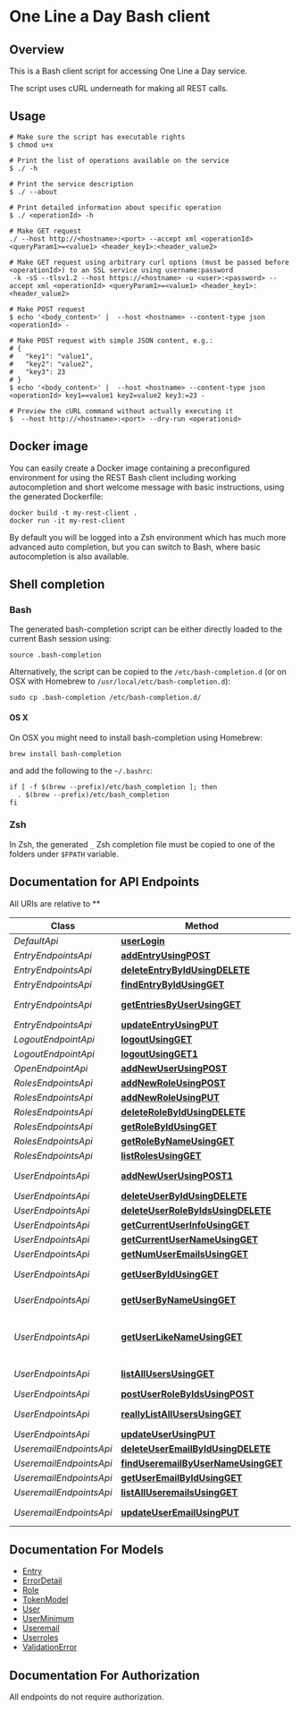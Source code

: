 # One Line a Day Bash client

## Overview
This is a Bash client script for accessing One Line a Day service.

The script uses cURL underneath for making all REST calls.

## Usage

```shell
# Make sure the script has executable rights
$ chmod u+x 

# Print the list of operations available on the service
$ ./ -h

# Print the service description
$ ./ --about

# Print detailed information about specific operation
$ ./ <operationId> -h

# Make GET request
./ --host http://<hostname>:<port> --accept xml <operationId> <queryParam1>=<value1> <header_key1>:<header_value2>

# Make GET request using arbitrary curl options (must be passed before <operationId>) to an SSL service using username:password
 -k -sS --tlsv1.2 --host https://<hostname> -u <user>:<password> --accept xml <operationId> <queryParam1>=<value1> <header_key1>:<header_value2>

# Make POST request
$ echo '<body_content>' |  --host <hostname> --content-type json <operationId> -

# Make POST request with simple JSON content, e.g.:
# {
#   "key1": "value1",
#   "key2": "value2",
#   "key3": 23
# }
$ echo '<body_content>' |  --host <hostname> --content-type json <operationId> key1==value1 key2=value2 key3:=23 -

# Preview the cURL command without actually executing it
$  --host http://<hostname>:<port> --dry-run <operationid>

```

## Docker image
You can easily create a Docker image containing a preconfigured environment
for using the REST Bash client including working autocompletion and short
welcome message with basic instructions, using the generated Dockerfile:

```shell
docker build -t my-rest-client .
docker run -it my-rest-client
```

By default you will be logged into a Zsh environment which has much more
advanced auto completion, but you can switch to Bash, where basic autocompletion
is also available.

## Shell completion

### Bash
The generated bash-completion script can be either directly loaded to the current Bash session using:

```shell
source .bash-completion
```

Alternatively, the script can be copied to the `/etc/bash-completion.d` (or on OSX with Homebrew to `/usr/local/etc/bash-completion.d`):

```shell
sudo cp .bash-completion /etc/bash-completion.d/
```

#### OS X
On OSX you might need to install bash-completion using Homebrew:
```shell
brew install bash-completion
```
and add the following to the `~/.bashrc`:

```shell
if [ -f $(brew --prefix)/etc/bash_completion ]; then
  . $(brew --prefix)/etc/bash_completion
fi
```

### Zsh
In Zsh, the generated `_` Zsh completion file must be copied to one of the folders under `$FPATH` variable.


## Documentation for API Endpoints

All URIs are relative to **

Class | Method | HTTP request | Description
------------ | ------------- | ------------- | -------------
*DefaultApi* | [**userLogin**](docs/DefaultApi.md#userlogin) | **POST** /login | login
*EntryEndpointsApi* | [**addEntryUsingPOST**](docs/EntryEndpointsApi.md#addentryusingpost) | **POST** /entries/entry | User creates entry
*EntryEndpointsApi* | [**deleteEntryByIdUsingDELETE**](docs/EntryEndpointsApi.md#deleteentrybyidusingdelete) | **DELETE** /entries/entry/{entryid} | User deletes an entry
*EntryEndpointsApi* | [**findEntryByIdUsingGET**](docs/EntryEndpointsApi.md#findentrybyidusingget) | **GET** /entries/entry/{entryid} | User finds entry by ID
*EntryEndpointsApi* | [**getEntriesByUserUsingGET**](docs/EntryEndpointsApi.md#getentriesbyuserusingget) | **GET** /entries/entries | Returns all entries created by the user
*EntryEndpointsApi* | [**updateEntryUsingPUT**](docs/EntryEndpointsApi.md#updateentryusingput) | **PUT** /entries/entry/{entryid} | User updates entry
*LogoutEndpointApi* | [**logoutUsingGET**](docs/LogoutEndpointApi.md#logoutusingget) | **GET** /logout | logout
*LogoutEndpointApi* | [**logoutUsingGET1**](docs/LogoutEndpointApi.md#logoutusingget1) | **GET** /oauth/revoke-token | logout
*OpenEndpointApi* | [**addNewUserUsingPOST**](docs/OpenEndpointApi.md#addnewuserusingpost) | **POST** /createnewuser | addNewUser
*RolesEndpointsApi* | [**addNewRoleUsingPOST**](docs/RolesEndpointsApi.md#addnewroleusingpost) | **POST** /roles/role | addNewRole
*RolesEndpointsApi* | [**addNewRoleUsingPUT**](docs/RolesEndpointsApi.md#addnewroleusingput) | **PUT** /roles/role/{roleid} | addNewRole
*RolesEndpointsApi* | [**deleteRoleByIdUsingDELETE**](docs/RolesEndpointsApi.md#deleterolebyidusingdelete) | **DELETE** /roles/role/{id} | deleteRoleById
*RolesEndpointsApi* | [**getRoleByIdUsingGET**](docs/RolesEndpointsApi.md#getrolebyidusingget) | **GET** /roles/role/{roleId} | getRoleById
*RolesEndpointsApi* | [**getRoleByNameUsingGET**](docs/RolesEndpointsApi.md#getrolebynameusingget) | **GET** /roles/role/name/{roleName} | getRoleByName
*RolesEndpointsApi* | [**listRolesUsingGET**](docs/RolesEndpointsApi.md#listrolesusingget) | **GET** /roles/roles | listRoles
*UserEndpointsApi* | [**addNewUserUsingPOST1**](docs/UserEndpointsApi.md#addnewuserusingpost1) | **POST** /users/user | adds a user given in the request body
*UserEndpointsApi* | [**deleteUserByIdUsingDELETE**](docs/UserEndpointsApi.md#deleteuserbyidusingdelete) | **DELETE** /users/user/{id} | deleteUserById
*UserEndpointsApi* | [**deleteUserRoleByIdsUsingDELETE**](docs/UserEndpointsApi.md#deleteuserrolebyidsusingdelete) | **DELETE** /users/user/{userid}/role/{roleid} | deleteUserRoleByIds
*UserEndpointsApi* | [**getCurrentUserInfoUsingGET**](docs/UserEndpointsApi.md#getcurrentuserinfousingget) | **GET** /users/getuserinfo | getCurrentUserInfo
*UserEndpointsApi* | [**getCurrentUserNameUsingGET**](docs/UserEndpointsApi.md#getcurrentusernameusingget) | **GET** /users/getusername | getCurrentUserName
*UserEndpointsApi* | [**getNumUserEmailsUsingGET**](docs/UserEndpointsApi.md#getnumuseremailsusingget) | **GET** /users/user/email/count | getNumUserEmails
*UserEndpointsApi* | [**getUserByIdUsingGET**](docs/UserEndpointsApi.md#getuserbyidusingget) | **GET** /users/user/{userId} | Retrieve a user based of off user id
*UserEndpointsApi* | [**getUserByNameUsingGET**](docs/UserEndpointsApi.md#getuserbynameusingget) | **GET** /users/user/name/{userName} | returns the user based off of user name
*UserEndpointsApi* | [**getUserLikeNameUsingGET**](docs/UserEndpointsApi.md#getuserlikenameusingget) | **GET** /users/user/name/like/{userName} | returns all Users whose name contains the given substring with paging and sorting
*UserEndpointsApi* | [**listAllUsersUsingGET**](docs/UserEndpointsApi.md#listallusersusingget) | **GET** /users/users | returns all Users with paging and sorting
*UserEndpointsApi* | [**postUserRoleByIdsUsingPOST**](docs/UserEndpointsApi.md#postuserrolebyidsusingpost) | **POST** /users/user/{userid}/role/{roleid} | postUserRoleByIds
*UserEndpointsApi* | [**reallyListAllUsersUsingGET**](docs/UserEndpointsApi.md#reallylistallusersusingget) | **GET** /users/allusers | returns all Users without paging or sorting
*UserEndpointsApi* | [**updateUserUsingPUT**](docs/UserEndpointsApi.md#updateuserusingput) | **PUT** /users/user/{id} | updateUser
*UseremailEndpointsApi* | [**deleteUserEmailByIdUsingDELETE**](docs/UseremailEndpointsApi.md#deleteuseremailbyidusingdelete) | **DELETE** /useremails/useremail/{useremailid} | deleteUserEmailById
*UseremailEndpointsApi* | [**findUseremailByUserNameUsingGET**](docs/UseremailEndpointsApi.md#finduseremailbyusernameusingget) | **GET** /useremails/username/{userName} | findUseremailByUserName
*UseremailEndpointsApi* | [**getUserEmailByIdUsingGET**](docs/UseremailEndpointsApi.md#getuseremailbyidusingget) | **GET** /useremails/useremail/{useremailId} | getUserEmailById
*UseremailEndpointsApi* | [**listAllUseremailsUsingGET**](docs/UseremailEndpointsApi.md#listalluseremailsusingget) | **GET** /useremails/useremails | listAllUseremails
*UseremailEndpointsApi* | [**updateUserEmailUsingPUT**](docs/UseremailEndpointsApi.md#updateuseremailusingput) | **PUT** /useremails/useremail/{useremailid}/email/{emailaddress} | updateUserEmail


## Documentation For Models

 - [Entry](docs/Entry.md)
 - [ErrorDetail](docs/ErrorDetail.md)
 - [Role](docs/Role.md)
 - [TokenModel](docs/TokenModel.md)
 - [User](docs/User.md)
 - [UserMinimum](docs/UserMinimum.md)
 - [Useremail](docs/Useremail.md)
 - [Userroles](docs/Userroles.md)
 - [ValidationError](docs/ValidationError.md)


## Documentation For Authorization

 All endpoints do not require authorization.

